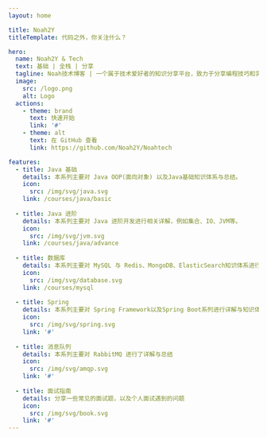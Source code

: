```yaml
---
layout: home

title: Noah2Y
titleTemplate: 代码之外，你关注什么？

hero:
  name: Noah2Y & Tech
  text: 基础 | 全栈 | 分享
  tagline: Noah技术博客 | 一个属于技术爱好者的知识分享平台，致力于分享编程技巧和实用的开发经验
  image:
    src: /logo.png
    alt: Logo
  actions:
    - theme: brand
      text: 快速开始
      link: '#'
    - theme: alt
      text: 在 GitHub 查看
      link: https://github.com/Noah2Y/Noahtech

features:
  - title: Java 基础
    details: 本系列主要对 Java OOP(面向对象) 以及Java基础知识体系与总结。
    icon:
      src: /img/svg/java.svg
    link: /courses/java/basic
    
  - title: Java 进阶
    details: 本系列主要对 Java 进阶开发进行相关详解，例如集合、IO、JVM等。
    icon:
      src: /img/svg/jvm.svg
    link: /courses/java/advance
    
  - title: 数据库
    details: 本系列主要对 MySQL 与 Redis、MongoDB、ElasticSearch知识体系进行详解与总结
    icon:
      src: /img/svg/database.svg
    link: /courses/mysql
    
  - title: Spring
    details: 本系列主要对 Spring Framework以及Spring Boot系列进行详解与知识体系梳理
    icon:
      src: /img/svg/spring.svg
    link: '#'
    
  - title: 消息队列
    details: 本系列主要对 RabbitMQ 进行了详解与总结
    icon:
      src: /img/svg/amqp.svg
    link: '#'
    
  - title: 面试指南
    details: 分享一些常见的面试题，以及个人面试遇到的问题
    icon:
      src: /img/svg/book.svg
    link: '#'
---
```

